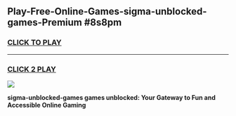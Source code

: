 
## Play-Free-Online-Games-sigma-unblocked-games-Premium #8s8pm
<h3>
<a href="https://premium.freeplayer.one?title=sigma-unblocked-games&ref=8M">CLICK TO PLAY</a></h3>
<hr>

<h3>
<a href="https://premium.freeplayer.one?title=sigma-unblocked-games&ref=8M">CLICK 2 PLAY</a>
  
</h3>

<a href="https://premium.freeplayer.one?title=sigma-unblocked-games&ref=8M"><img src="https://clearcache.store/games.png"></a>


**sigma-unblocked-games games unblocked: Your Gateway to Fun and Accessible Online Gaming**
